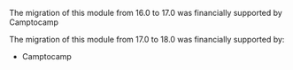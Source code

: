 The migration of this module from 16.0 to 17.0 was financially supported
by Camptocamp

The migration of this module from 17.0 to 18.0 was financially supported by:
 - Camptocamp

